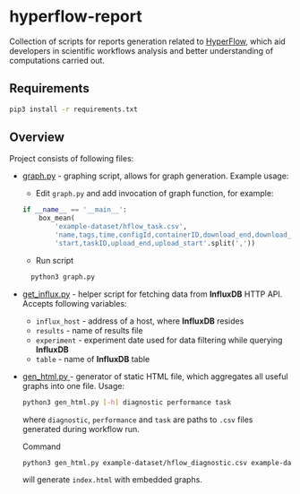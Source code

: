 # hyperflow-report

Collection of scripts for reports generation related to [HyperFlow](https://github.com/hyperflow-wms/hyperflow), which 
aid developers in scientific workflows analysis and better understanding of computations carried out.

## Requirements

```bash
pip3 install -r requirements.txt
```

## Overview

Project consists of following files:

* [graph.py](graph.py) - graphing script, allows for graph generation. Example usage:
    * Edit `graph.py` and add invocation of graph function, for example:
      
    ```python
    if __name__ == '__main__':
        box_mean(
            'example-dataset/hflow_task.csv',
            'name,tags,time,configId,containerID,download_end,download_start,end,execute_end,execute_start,experiment,'
            'start,taskID,upload_end,upload_start'.split(','))
    ```
  
    * Run script
    
    ```bash
      python3 graph.py
    ```

* [get_influx.py](get_influx.py) - helper script for fetching data from **InfluxDB** HTTP API. Accepts following 
   variables:
   * `influx_host` - address of a host, where **InfluxDB** resides
   * `results` - name of results file
   * `experiment` - experiment date used for data filtering while querying **InfluxDB**
   * `table` - name of **InfluxDB** table
   
* [gen_html.py ](gen_html.py) - generator of static HTML file, which aggregates all useful graphs into one file. Usage:
  <br/>
  ```bash
  python3 gen_html.py [-h] diagnostic performance task
  ```
  where `diagnostic`, `performance` and `task` are paths to `.csv` files generated during workflow run.
  
  Command
  <br/>
  ```bash
  python3 gen_html.py example-dataset/hflow_diagnostic.csv example-dataset/hflow_performance.csv example-dataset/hflow_task.csv
  ```
  will generate `index.html` with embedded graphs.